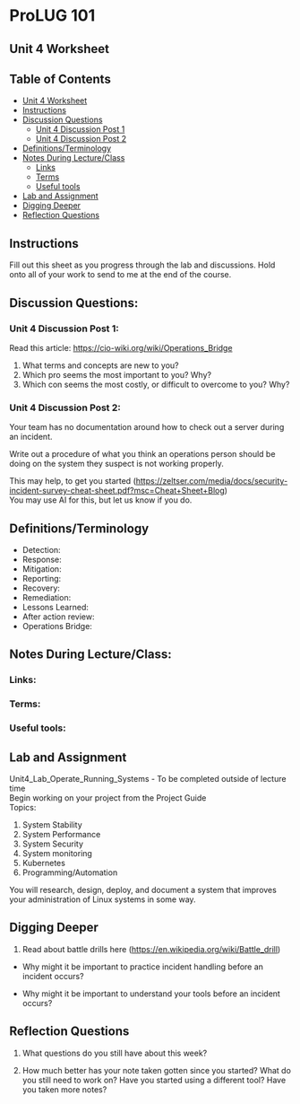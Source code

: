 # ProLUG 101  
## Unit 4 Worksheet  


## Table of Contents
* [Unit 4 Worksheet](#unit-4-worksheet) 
* [Instructions](#instructions) 
* [Discussion Questions](#discussion-questions) 
    * [Unit 4 Discussion Post 1](#unit-4-discussion-post-1) 
    * [Unit 4 Discussion Post 2](#unit-4-discussion-post-2) 
* [Definitions/Terminology](#definitionsterminology) 
* [Notes During Lecture/Class](#notes-during-lectureclass) 
    * [Links](#links) 
    * [Terms](#terms) 
    * [Useful tools](#useful-tools) 
* [Lab and Assignment](#lab-and-assignment) 
* [Digging Deeper](#digging-deeper) 
* [Reflection Questions](#reflection-questions) 


## Instructions  
Fill out this sheet as you progress through the lab and discussions. Hold onto all of your work to send to me at the end of the course.  

## Discussion Questions:  
### Unit 4 Discussion Post 1:  
 
Read this article: https://cio-wiki.org/wiki/Operations_Bridge  

1. What terms and concepts are new to you?  
2. Which pro seems the most important to you? Why?  
3. Which con seems the most costly, or difficult to overcome to you? Why?  


### Unit 4 Discussion Post 2:  
 
Your team has no documentation around how to check out a server during an incident.  
 
Write out a procedure of what you think an operations person should be doing on the 
system they suspect is not working properly.  
 
This may help, to get you started 
(https://zeltser.com/media/docs/security-incident-survey-cheat-sheet.pdf?msc=Cheat+Sheet+Blog)  
You may use AI for this, but let us know if you do.  



## Definitions/Terminology  

- Detection:
- Response: 
- Mitigation:
- Reporting:
- Recovery:
- Remediation:
- Lessons Learned:
- After action review:
- Operations Bridge:


## Notes During Lecture/Class:  

### Links:  

### Terms:  

### Useful tools:  




## Lab and Assignment  
Unit4_Lab_Operate_Running_Systems - To be completed outside of lecture time  
	Begin working on your project from the Project Guide  
		Topics:  
1.	System Stability  
2.	System Performance  
3.	System Security  
4.	System monitoring  
5.	Kubernetes  
6.	Programming/Automation  

You will research, design, deploy, and document a system that improves your administration of Linux systems in some way.  


## Digging Deeper  
1.	Read about battle drills here (https://en.wikipedia.org/wiki/Battle_drill)  
* Why might it be important to practice incident handling before an incident occurs?  

* Why might it be important to understand your tools before an incident occurs?  

## Reflection Questions  
1.	What questions do you still have about this week?  

2.	How much better has your note taken gotten since you started? What do you still need to work on? Have you started using a different tool? Have you taken more notes?  




